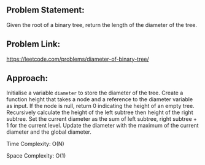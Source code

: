 ## Problem Statement:
Given the root of a binary tree, return the length of the diameter of the tree.

## Problem Link:
https://leetcode.com/problems/diameter-of-binary-tree/

## Approach:
Initialise a variable `diameter` to store the diameter of the tree. Create a function height that takes a node and a reference to the diameter variable as input.
If the node is null, return 0 indicating the height of an empty tree.
Recursively calculate the height of the left subtree then height of the right subtree.
Set the current diameter as the sum of left subtree, right subtree + 1 for the current level.
Update the diameter with the maximum of the current diameter and the global diameter.

Time Complexity:
O(N)

Space Complexity:
O(1)
